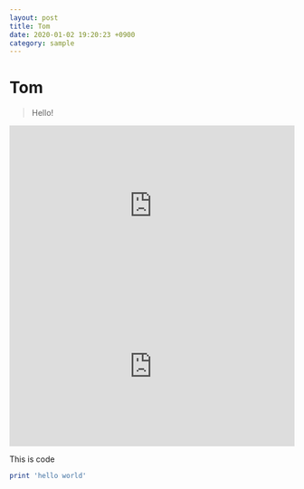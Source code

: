 ```yaml
---
layout: post
title: Tom
date: 2020-01-02 19:20:23 +0900
category: sample
---
```

# Tom
> Hello!

<div style="position:relative; width:100%; height:0px; padding-bottom:56.250%"><iframe allow="fullscreen" allowfullscreen height="100%" src="https://streamable.com/e/ufs56c?loop=0&nocontrols=1" width="100%" style="border:none; width:100%; height:100%; position:absolute; left:0px; top:0px; overflow:hidden;"></iframe></div>
<div style="position:relative;padding-bottom:56.25%;height:0;overflow:hidden;">
  <iframe src="https://geo.dailymotion.com/player.html?video=k4LVnqcYM1E0wVDlDRA"
    style="width:100%; height:100%; position:absolute; left:0px; top:0px; overflow:hidden; border:none;"
    allowfullscreen
    title="Dailymotion Video Player"
    allow="web-share">
  </iframe>
</div>


This is code
```ruby
print 'hello world'
```
